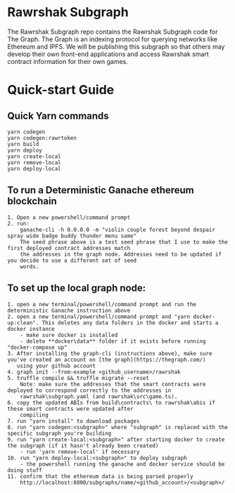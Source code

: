 # Rawrshak Subgraph 
The Rawrshak Subgraph repo contains the Rawrshak Subgraph code for The Graph. The Graph is an indexing protocol for querying networks like Ethereum and IPFS. We will be publishing this subgraph so that others may develop their own front-end applications and access Rawrshak smart contract information for their own games. 

# Quick-start Guide

## Quick Yarn commands
    yarn codegen
    yarn codegen:rawrtoken
    yarn build
    yarn deploy
    yarn create-local
    yarn remove-local
    yarn deploy-local

## To run a Deterministic Ganache ethereum blockchain
    1. Open a new powershell/command prompt
    2. run:
        ganache-cli -h 0.0.0.0 -m "violin couple forest beyond despair spray wide badge buddy thunder menu same"
        The seed phrase above is a test seed phrase that I use to make the first deployed contract addresses match
        the addresses in the graph node. Addresses need to be updated if you decide to use a different set of seed
        words.
    
## To set up the local graph node:
    1. open a new terminal/powershell/command prompt and run the deterministic Ganache instruction above
    2. open a new terminal/powershell/command prompt and "yarn docker-up:clean". This deletes any data folders in the docker and starts a docker instance
        - make sure docker is installed
        - delete **docker\data** folder if it exists before running "docker-compose up"
    3. After installing the graph-cli (instructions above), make sure you've created an account on [the graph](https://thegraph.com/)
       using your github account
    4. graph init --from-example <github_username>/rawrshak
    5. truffle compile && truffle migrate --reset
        Note: make sure the addresses that the smart contracts were deployed to correspond correctly to the addresses in 
        rawrshak\subgraph.yaml (and rawrshak\src\game.ts).
    6. copy the updated ABIs from build\contracts\ to rawrshak\abis if these smart contracts were updated after 
        compiling
    7. run "yarn install" to download packages
    8. run "yarn codegen:<subgraph>" where "subgraph" is replaced with the specific subgraph you're building
    9. run "yarn create-local:<subgraph>" after starting docker to create the subgraph (if it hasn't already been created)
        - run 'yarn remove-local' if necessary
    10. run "yarn deploy-local:<subgraph>" to deploy subgraph 
        - the powershell running the ganache and docker service should be doing stuff
    11. confirm that the ethereum data is being parsed properly
        http://localhost:8000/subgraphs/name/<github_account>/<subgraph>/